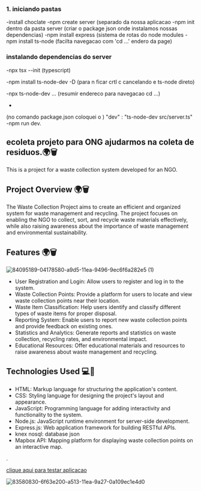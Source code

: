 <h3> 1. iniciando pastas </h3>

-install choclate
-npm create server (separado da nossa aplicacao
-npm init dentro da pasta server (criar o package json onde instalamos nossas dependencias)
-npm install express (sistema de rotas do node modules
-npm install ts-node (facilta navegacao com 'cd ...' endero da page)

<h3> instalando dependencias do server </h3>

-npx tsx --init   (typescript)

-npm install ts-node-dev -D (para n ficar crtl c cancelando e ts-node direto)

-npx ts-node-dev ... (resumir endereco para navegacao cd ...)

-
(no comando package.json coloquei o )
    "dev" : "ts-node-dev src/server.ts"
-npm run dev.


## ecoleta projeto para ONG ajudarmos na coleta de residuos.🌍🗑️

This is a project for a waste collection system developed for an NGO.

## Project Overview 🌍🗑️

The Waste Collection Project aims to create an efficient and organized system for waste management and recycling. The project focuses on enabling the NGO to collect, sort, and recycle waste materials effectively, while also raising awareness about the importance of waste management and environmental sustainability.

## Features 🌍🗑️

![84095189-04178580-a9d5-11ea-9496-9ec6f6a282e5 (1)](https://github.com/Guilhermefonseca2021/Project-Ecoleta/assets/92196697/9cb93c64-0460-4456-95b8-95acb7b6f808)

- User Registration and Login: Allow users to register and log in to the system.
- Waste Collection Points: Provide a platform for users to locate and view waste collection points near their location.
- Waste Item Classification: Help users identify and classify different types of waste items for proper disposal.
- Reporting System: Enable users to report new waste collection points and provide feedback on existing ones.
- Statistics and Analytics: Generate reports and statistics on waste collection, recycling rates, and environmental impact.
- Educational Resources: Offer educational materials and resources to raise awareness about waste management and recycling.

## Technologies Used 💻🔧

- HTML: Markup language for structuring the application's content.
- CSS: Styling language for designing the project's layout and appearance.
- JavaScript: Programming language for adding interactivity and functionality to the system.
- Node.js: JavaScript runtime environment for server-side development.
- Express.js: Web application framework for building RESTful APIs.
- knex nosql: database json 
- Mapbox API: Mapping platform for displaying waste collection points on an interactive map.

.

<a href="https://project-ecoleta-git-main-guilhermefonseca2021.vercel.app/"> clique aqui para testar aplicacao </a>


![83580830-6f63e200-a513-11ea-9a27-0a109ec1e4d0](https://github.com/Guilhermefonseca2021/Project-Ecoleta/assets/92196697/4c3e40c8-60ce-4df5-b4df-c13615b72202)



